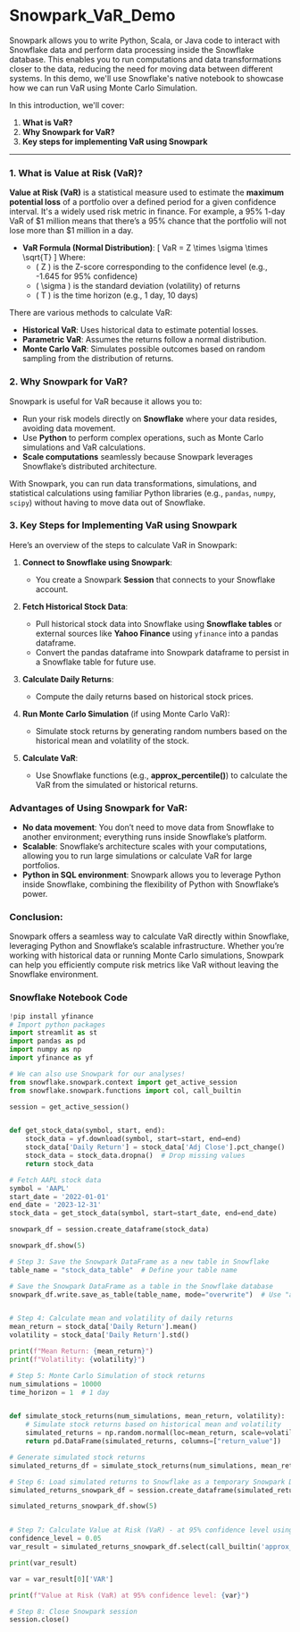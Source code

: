 # Snowpark_VaR_Demo

Snowpark allows you to write Python, Scala, or Java code to interact with Snowflake data and perform data processing inside the Snowflake database. This enables you to run computations and data transformations closer to the data, reducing the need for moving data between different systems. In this demo, we'll use Snowflake's native notebook to showcase how we can run VaR using Monte Carlo Simulation.

In this introduction, we'll cover:
1. **What is VaR?**
2. **Why Snowpark for VaR?**
3. **Key steps for implementing VaR using Snowpark**


---

### 1. What is Value at Risk (VaR)?
**Value at Risk (VaR)** is a statistical measure used to estimate the **maximum potential loss** of a portfolio over a defined period for a given confidence interval. It's a widely used risk metric in finance. For example, a 95% 1-day VaR of $1 million means that there’s a 95% chance that the portfolio will not lose more than $1 million in a day.

- **VaR Formula (Normal Distribution)**:
  \[
  VaR = Z \times \sigma \times \sqrt{T}
  \]
  Where:
  - \( Z \) is the Z-score corresponding to the confidence level (e.g., -1.645 for 95% confidence)
  - \( \sigma \) is the standard deviation (volatility) of returns
  - \( T \) is the time horizon (e.g., 1 day, 10 days)

There are various methods to calculate VaR:
- **Historical VaR**: Uses historical data to estimate potential losses.
- **Parametric VaR**: Assumes the returns follow a normal distribution.
- **Monte Carlo VaR**: Simulates possible outcomes based on random sampling from the distribution of returns.

### 2. Why Snowpark for VaR?
Snowpark is useful for VaR because it allows you to:
- Run your risk models directly on **Snowflake** where your data resides, avoiding data movement.
- Use **Python** to perform complex operations, such as Monte Carlo simulations and VaR calculations.
- **Scale computations** seamlessly because Snowpark leverages Snowflake’s distributed architecture.

With Snowpark, you can run data transformations, simulations, and statistical calculations using familiar Python libraries (e.g., `pandas`, `numpy`, `scipy`) without having to move data out of Snowflake.

### 3. Key Steps for Implementing VaR using Snowpark

Here’s an overview of the steps to calculate VaR in Snowpark:

1. **Connect to Snowflake using Snowpark**:
   - You create a Snowpark **Session** that connects to your Snowflake account.

2. **Fetch Historical Stock Data**:
   - Pull historical stock data into Snowflake using **Snowflake tables** or external sources like **Yahoo Finance** using `yfinance` into a pandas dataframe.
   - Convert the pandas dataframe into Snowpark dataframe to persist in a Snowflake table for future use.

3. **Calculate Daily Returns**:
   - Compute the daily returns based on historical stock prices.

4. **Run Monte Carlo Simulation** (if using Monte Carlo VaR):
   - Simulate stock returns by generating random numbers based on the historical mean and volatility of the stock.

5. **Calculate VaR**:
   - Use Snowflake functions (e.g., **approx_percentile()**) to calculate the VaR from the simulated or historical returns.


### Advantages of Using Snowpark for VaR:
- **No data movement**: You don’t need to move data from Snowflake to another environment; everything runs inside Snowflake’s platform.
- **Scalable**: Snowflake’s architecture scales with your computations, allowing you to run large simulations or calculate VaR for large portfolios.
- **Python in SQL environment**: Snowpark allows you to leverage Python inside Snowflake, combining the flexibility of Python with Snowflake’s power.



### Conclusion:
Snowpark offers a seamless way to calculate VaR directly within Snowflake, leveraging Python and Snowflake’s scalable infrastructure. Whether you’re working with historical data or running Monte Carlo simulations, Snowpark can help you efficiently compute risk metrics like VaR without leaving the Snowflake environment.

### Snowflake Notebook Code
```python
!pip install yfinance
# Import python packages
import streamlit as st
import pandas as pd
import numpy as np
import yfinance as yf

# We can also use Snowpark for our analyses!
from snowflake.snowpark.context import get_active_session
from snowflake.snowpark.functions import col, call_builtin

session = get_active_session()


def get_stock_data(symbol, start, end):
    stock_data = yf.download(symbol, start=start, end=end)
    stock_data['Daily Return'] = stock_data['Adj Close'].pct_change()
    stock_data = stock_data.dropna()  # Drop missing values
    return stock_data

# Fetch AAPL stock data
symbol = 'AAPL'
start_date = '2022-01-01'
end_date = '2023-12-31'
stock_data = get_stock_data(symbol, start=start_date, end=end_date)

snowpark_df = session.create_dataframe(stock_data)

snowpark_df.show(5)

# Step 3: Save the Snowpark DataFrame as a new table in Snowflake
table_name = "stock_data_table"  # Define your table name

# Save the Snowpark DataFrame as a table in the Snowflake database
snowpark_df.write.save_as_table(table_name, mode="overwrite")  # Use "append" if you want to add to an existing table


# Step 4: Calculate mean and volatility of daily returns
mean_return = stock_data['Daily Return'].mean()
volatility = stock_data['Daily Return'].std()

print(f"Mean Return: {mean_return}")
print(f"Volatility: {volatility}")

# Step 5: Monte Carlo Simulation of stock returns
num_simulations = 10000
time_horizon = 1  # 1 day


def simulate_stock_returns(num_simulations, mean_return, volatility):
    # Simulate stock returns based on historical mean and volatility
    simulated_returns = np.random.normal(loc=mean_return, scale=volatility, size=num_simulations)
    return pd.DataFrame(simulated_returns, columns=["return_value"])

# Generate simulated stock returns
simulated_returns_df = simulate_stock_returns(num_simulations, mean_return, volatility)

# Step 6: Load simulated returns to Snowflake as a temporary Snowpark DataFrame
simulated_returns_snowpark_df = session.create_dataframe(simulated_returns_df)

simulated_returns_snowpark_df.show(5)


# Step 7: Calculate Value at Risk (VaR) - at 95% confidence level using Snowpark's approx_percentile
confidence_level = 0.05
var_result = simulated_returns_snowpark_df.select(call_builtin('approx_percentile', col('"return_value"'), confidence_level).alias('VaR')).collect()

print(var_result)

var = var_result[0]['VAR']

print(f"Value at Risk (VaR) at 95% confidence level: {var}")

# Step 8: Close Snowpark session
session.close()


